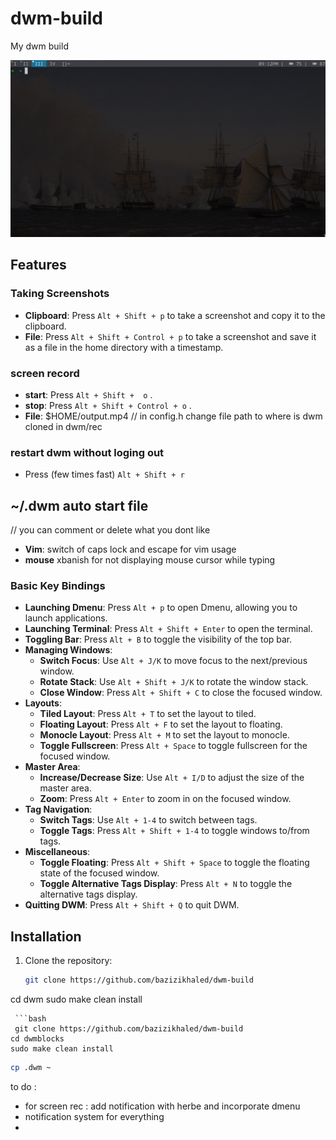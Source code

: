 # dwm-build
My dwm build 

![screen](dwm/screen.jpg)


## Features
### Taking Screenshots
- **Clipboard**: Press `Alt + Shift + p` to take a screenshot and copy it to the clipboard.
- **File**: Press `Alt + Shift + Control + p` to take a screenshot and save it as a file in the home directory with a timestamp.
### screen record 
- **start**: Press `Alt + Shift +  o` .
- **stop**: Press `Alt + Shift + Control + o` .
- **File**: $HOME/output.mp4
// in config.h change file path to where is dwm cloned in dwm/rec

### restart dwm without loging out 
- Press (few times fast) `Alt + Shift + r`


## ~/.dwm auto start file
// you can comment or delete what you dont like
- **Vim**: switch of caps lock and escape for vim usage  
- **mouse** xbanish for not displaying mouse cursor while typing

### Basic Key Bindings

- **Launching Dmenu**: Press `Alt + p` to open Dmenu, allowing you to launch applications.
- **Launching Terminal**: Press `Alt + Shift + Enter` to open the terminal.
- **Toggling Bar**: Press `Alt + B` to toggle the visibility of the top bar.
- **Managing Windows**:
  - **Switch Focus**: Use `Alt + J/K` to move focus to the next/previous window.
  - **Rotate Stack**: Use `Alt + Shift + J/K` to rotate the window stack.
  - **Close Window**: Press `Alt + Shift + C` to close the focused window.
- **Layouts**:
  - **Tiled Layout**: Press `Alt + T` to set the layout to tiled.
  - **Floating Layout**: Press `Alt + F` to set the layout to floating.
  - **Monocle Layout**: Press `Alt + M` to set the layout to monocle.
  - **Toggle Fullscreen**: Press `Alt + Space` to toggle fullscreen for the focused window.
- **Master Area**:
  - **Increase/Decrease Size**: Use `Alt + I/D` to adjust the size of the master area.
  - **Zoom**: Press `Alt + Enter` to zoom in on the focused window.
- **Tag Navigation**:
  - **Switch Tags**: Use `Alt + 1-4` to switch between tags.
  - **Toggle Tags**: Press `Alt + Shift + 1-4` to toggle windows to/from tags.
- **Miscellaneous**:
  - **Toggle Floating**: Press `Alt + Shift + Space` to toggle the floating state of the focused window.
  - **Toggle Alternative Tags Display**: Press `Alt + N` to toggle the alternative tags display.
- **Quitting DWM**: Press `Alt + Shift + Q` to quit DWM.

## Installation

1. Clone the repository:

   ```bash
   git clone https://github.com/bazizikhaled/dwm-build
  cd dwm
  sudo make clean install
  ```
   ```bash
   git clone https://github.com/bazizikhaled/dwm-build
  cd dwmblocks 
  sudo make clean install
  ```
   ```bash
  cp .dwm ~
  ```

to do :
- for screen rec : add notification with herbe and incorporate dmenu
- notification system for everything 
- 
